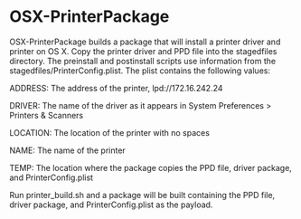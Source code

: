 OSX-PrinterPackage
==================

OSX-PrinterPackage builds a package that will install a printer driver and printer on OS X.  Copy the printer driver and PPD file into the stagedfiles directory.  The preinstall and postinstall scripts use information from the stagedfiles/PrinterConfig.plist.  The plist contains the following values:

ADDRESS: The address of the printer, lpd://172.16.242.24

DRIVER: The name of the driver as it appears in System Preferences > Printers & Scanners

LOCATION: The location of the printer with no spaces

NAME: The name of the printer

TEMP: The location where the package copies the PPD file, driver package, and PrinterConfig.plist

Run printer_build.sh and a package will be built containing the PPD file, driver package, and PrinterConfig.plist as the payload.
